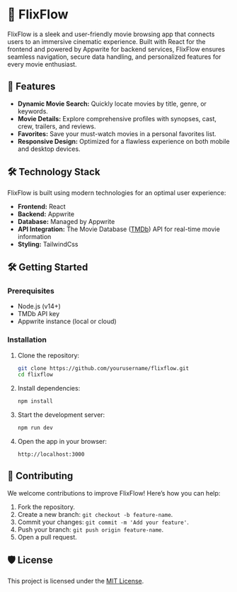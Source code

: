 

# 🎥 FlixFlow

FlixFlow is a sleek and user-friendly movie browsing app that connects users to an immersive cinematic experience. Built with React for the frontend and powered by Appwrite for backend services, FlixFlow ensures seamless navigation, secure data handling, and personalized features for every movie enthusiast.

## 🚀 Features

- **Dynamic Movie Search:** Quickly locate movies by title, genre, or keywords.
- **Movie Details:** Explore comprehensive profiles with synopses, cast, crew, trailers, and reviews.
- **Favorites:** Save your must-watch movies in a personal favorites list.
- **Responsive Design:** Optimized for a flawless experience on both mobile and desktop devices.

## 🛠️ Technology Stack

FlixFlow is built using modern technologies for an optimal user experience:
- **Frontend:** React
- **Backend:** Appwrite 
- **Database:** Managed by Appwrite
- **API Integration:** The Movie Database ([TMDb](https://www.themoviedb.org/)) API for real-time movie information
- **Styling:** TailwindCss

## 🛠️ Getting Started

### Prerequisites
- Node.js (v14+)
- TMDb API key
- Appwrite instance (local or cloud)

### Installation

1. Clone the repository:
   ```bash
   git clone https://github.com/yourusername/flixflow.git
   cd flixflow
   ```

2. Install dependencies:
   ```bash
   npm install
   ```



3. Start the development server:
   ```bash
   npm run dev
   ```

4. Open the app in your browser:
   ```
   http://localhost:3000
   ```



## 🤝 Contributing

We welcome contributions to improve FlixFlow! Here’s how you can help:
1. Fork the repository.
2. Create a new branch: `git checkout -b feature-name`.
3. Commit your changes: `git commit -m 'Add your feature'`.
4. Push your branch: `git push origin feature-name`.
5. Open a pull request.

## 🛡️ License

This project is licensed under the [MIT License](LICENSE).

